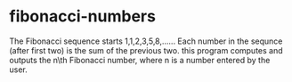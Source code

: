 # fibonacci-numbers
The Fibonacci sequence starts 1,1,2,3,5,8,...... Each number in the sequnce (after first two) is the sum of the previous two.
this program computes and outputs the n\th Fibonacci number, where n is a number entered by the user.
